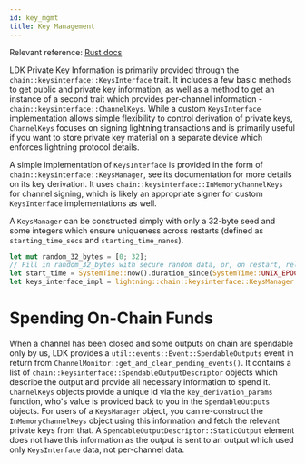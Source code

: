 ```yaml
---
id: key_mgmt
title: Key Management
---
```

Relevant reference: [Rust docs](https://docs.rs/lightning/*/lightning/chain/keysinterface/struct.KeysManager.html)

LDK Private Key Information is primarily provided through the `chain::keysinterface::KeysInterface` trait. It includes a few basic methods to get public and private key information, as well as a method to get an instance of a second trait which provides per-channel information - `chain::keysinterface::ChannelKeys`. While a custom `KeysInterface` implementation allows simple flexibility to control derivation of private keys, `ChannelKeys` focuses on signing lightning transactions and is primarily useful if you want to store private key material on a separate device which enforces lightning protocol details.

A simple implementation of `KeysInterface` is provided in the form of `chain::keysinterface::KeysManager`, see its documentation for more details on its key derivation. It uses `chain::keysinterface::InMemoryChannelKeys` for channel signing, which is likely an appropriate signer for custom `KeysInterface` implementations as well.


A `KeysManager` can be constructed simply with only a 32-byte seed and some integers which ensure uniqueness across restarts (defined as `starting_time_secs` and `starting_time_nanos`).

```rust
let mut random_32_bytes = [0; 32];
// Fill in random_32_bytes with secure random data, or, on restart, reload the seed from disk.
let start_time = SystemTime::now().duration_since(SystemTime::UNIX_EPOCH).unwrap();
let keys_interface_impl = lightning::chain::keysinterface::KeysManager::new(random_32-bytes, start_time.as_secs(), start_time.subsec_nanos());
```

Spending On-Chain Funds
=======================
When a channel has been closed and some outputs on chain are spendable only by us, LDK provides a `util::events::Event::SpendableOutputs` event in return from `ChannelMonitor::get_and_clear_pending_events()`. It contains a list of `chain::keysinterface::SpendableOutputDescriptor` objects which describe the output and provide all necessary information to spend it. `ChannelKeys` objects provide a unique id via the `key_derivation_params` function, who's value is provided back to you in the `SpendableOutputs` objects. For users of a `KeysManager` object, you can re-construct the `InMemoryChannelKeys` object using this information and fetch the relevant private keys from that. A `SpendableOutputDescriptor::StaticOutput` element does not have this information as the output is sent to an output which used only `KeysInterface` data, not per-channel data.
